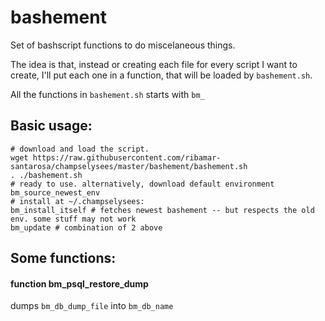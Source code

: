 # bashement

Set of bashscript functions to do miscelaneous things.

The idea is that, instead or creating each file for every script I want to
create, I'll put each one in a function, that will be loaded by
`bashement.sh`.

All the functions in `bashement.sh` starts with `bm_`


## Basic usage:
````
# download and load the script.
wget https://raw.githubusercontent.com/ribamar-santarosa/champselysees/master/bashement/bashement.sh
. ./bashement.sh
# ready to use. alternatively, download default environment
bm_source_newest_env
# install at ~/.champselysees:
bm_install_itself # fetches newest bashement -- but respects the old env. some stuff may not work
bm_update # combination of 2 above
````

## Some functions:

####  function bm_psql_restore_dump
dumps `bm_db_dump_file` into  `bm_db_name`

